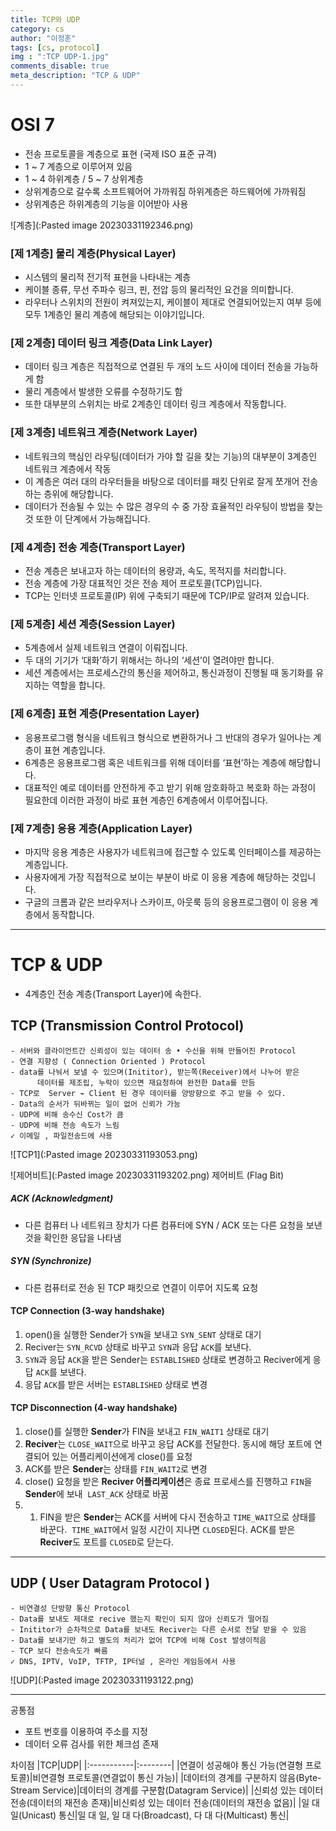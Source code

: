 ```yaml
---
title: TCP와 UDP
category: cs
author: "이정훈"
tags: [cs, protocol]
img : ":TCP UDP-1.jpg"
comments_disable: true
meta_description: "TCP & UDP"
---
```


# OSI 7 
- 전송 프로토콜을 계층으로 표현 (국제 ISO 표준 규격)
- 1 ~ 7 계층으로 이루어져 있음
- 1 ~ 4 하위계층 / 5 ~ 7 상위계층
- 상위계층으로 갈수록 소프트웨어어 가까워짐 하위계층은 하드웨어에 가까워짐
- 상위계층은 하위계층의 기능을 이어받아 사용

![계층](:Pasted image 20230331192346.png)
### [제 1계층] 물리 계층(Physical Layer)
- 시스템의 물리적 전기적 표현을 나타내는 계층
- 케이블 종류, 무선 주파수 링크, 핀, 전압 등의 물리적인 요건을 의미합니다. 
- 라우터나 스위치의 전원이 켜져있는지, 케이블이 제대로 연결되어있는지 여부 등에 모두 1계층인 
  물리 계층에 해당되는 이야기입니다.

### [제 2계층] 데이터 링크 계층(Data Link Layer)
- 데이터 링크 계층은 직접적으로 연결된 두 개의 노드 사이에 데이터 전송을 가능하게 함
- 물리 계층에서 발생한 오류를 수정하기도 함
- 또한 대부분의 스위치는 바로 2계층인 데이터 링크 계층에서 작동합니다.

### [제 3계층] 네트워크 계층(Network Layer)
- 네트워크의 핵심인 라우팅(데이터가 가야 할 길을 찾는 기능)의 대부분이 3계층인 네트워크 계층에서 작동
- 이 계층은 여러 대의 라우터들을 바탕으로 데이터를 패킷 단위로 잘게 쪼개어 전송하는 층위에 해당합니다. 
- 데이터가 전송될 수 있는 수 많은 경우의 수 중 가장 효율적인 라우팅이 방법을 찾는 것 또한 이 단계에서 
  가능해집니다.

### [제 4계층] 전송 계층(Transport Layer)
- 전송 계층은 보내고자 하는 데이터의 용량과, 속도, 목적지를 처리합니다. 
- 전송 계층에 가장 대표적인 것은 전송 제어 프로토콜(TCP)입니다. 
- TCP는 인터넷 프로토콜(IP) 위에 구축되기 때문에 TCP/IP로 알려져 있습니다.

### [제 5계층] 세션 계층(Session Layer)
- 5계층에서 실제 네트워크 연결이 이뤄집니다. 
- 두 대의 기기가 ‘대화’하기 위해서는 하나의 ‘세션’이 열려야만 합니다. 
- 세션 계층에서는 프로세스간의 통신을 제어하고, 통신과정이 진행될 때 동기화를 유지하는 역할을 합니다.

### [제 6계층] 표현 계층(Presentation Layer)
- 응용프로그램 형식을 네트워크 형식으로 변환하거나 그 반대의 경우가 일어나는 계층이 표현 계층입니다. 
- 6계층은 응용프로그램 혹은 네트워크를 위해 데이터를 ‘표현’하는 계층에 해당합니다. 
- 대표적인 예로 데이터를 안전하게 주고 받기 위해 암호화하고 복호화 하는 과정이 필요한데 
  이러한 과정이 바로 표현 계층인 6계층에서 이루어집니다.

### [제 7계층] 응용 계층(Application Layer)
- 마지막 응용 계층은 사용자가 네트워크에 접근할 수 있도록 인터페이스를 제공하는 계층입니다. 
- 사용자에게 가장 직접적으로 보이는 부분이 바로 이 응용 계층에 해당하는 것입니다. 
- 구글의 크롬과 같은 브라우저나 스카이프, 아웃룩 등의 응용프로그램이 이 응용 계층에서 동작합니다.

***
# TCP & UDP
- 4계층인 전송 계층(Transport Layer)에 속한다.

## TCP (Transmission Control Protocol)
	- 서버와 클라이언트간 신뢰성이 있는 데이터 송 • 수신을 위해 만들어진 Protocol
	- 연결 지향성 ( Connection Oriented ) Protocol
	- data를 나눠서 보낼 수 있으며(Inititor), 받는쪽(Receiver)에서 나누어 받은
		  데이터를 제조립, 누락이 있으면 재요청하여 완전한 Data를 만듬
	- TCP로  Server ⌁ Client 된 경우 데이터를 양방향으로 주고 받을 수 있다.
	- Data의 순서가 뒤바뀌는 일이 없어 신뢰가 가능
	- UDP에 비해 송수신 Cost가 큼
	- UDP에 비해 전송 속도가 느림
	✓ 이메일 , 파일전송드에 사용

![TCP1](:Pasted image 20230331193053.png)

![제어비트](:Pasted image 20230331193202.png)
제어비트 (Flag Bit)

##### ACK (Acknowledgment)
- 다른 컴퓨터 나 네트워크 장치가 다른 컴퓨터에 SYN / ACK 또는 다른 요청을 보낸 것을 확인한 응답을 나타냄

##### SYN (Synchronize)
- 다른 컴퓨터로 전송 된 TCP 패킷으로 연결이 이루어 지도록 요청

#### TCP Connection (3-way handshake)
1. open()을 실행한 Sender가 `SYN`을 보내고 `SYN_SENT` 상태로 대기
2. Reciver는 `SYN_RCVD` 상태로 바꾸고 `SYN`과 응답 `ACK`를 보낸다.
3. `SYN`과 응답 `ACK`을 받은 Sender는 `ESTABLISHED` 상태로 변경하고 Reciver에게 응답 `ACK`를 보낸다.
4. 응답 `ACK`를 받은 서버는 `ESTABLISHED` 상태로 변경

#### TCP Disconnection (4-way handshake)
1. close()를 실행한 **Sender**가 FIN을 보내고 `FIN_WAIT1` 상태로 대기
2. **Reciver**는 `CLOSE_WAIT`으로 바꾸고 응답 ACK를 전달한다. 동시에 해당 포트에 연결되어 있는 어플리케이션에게 close()를 요청
3. ACK를 받은 **Sender**는 상태를 `FIN_WAIT2`로 변경
4. close() 요청을 받은 **Reciver 어플리케이션**은 종료 프로세스를 진행하고 `FIN`을 **Sender**에 보내
    `LAST_ACK` 상태로 바꿈
5. 1.  FIN을 받은 **Sender**는 ACK를 서버에 다시 전송하고 `TIME_WAIT`으로 상태를 바꾼다. 
   `TIME_WAIT`에서 일정 시간이 지나면 `CLOSED`된다. ACK를 받은 **Reciver**도 포트를 `CLOSED`로 닫는다.

***

## UDP ( User Datagram Protocol )
	- 비연결성 단방향 통신 Protocol
	- Data를 보내도 제대로 recive 했는지 확인이 되지 않아 신뢰도가 떨어짐
	- Inititor가 순차적으로 Data를 보내도 Reciver는 다른 순서로 전달 받을 수 있음
	- Data를 보내기만 하고 별도의 처리가 없어 TCP에 비해 Cost 발생이적음
	- TCP 보다 전송속도가 빠름
	✓ DNS, IPTV, VoIP, TFTP, IP터널 , 온라인 게임등에서 사용

![UDP](:Pasted image 20230331193122.png)

***

공통점
- 포트 번호를 이용하여 주소를 지정
- 데이터 오류 검사를 위한 체크섬 존재

차이점
|TCP|UDP|
|:-----------|:--------|
|연결이 성공해야 통신 가능(연결형 프로토콜)|비연결형 프로토콜(연결없이 통신 가능)|
|데이터의 경계를 구분하지 않음(Byte-Stream Service)|데이터의 경계를 구분함(Datagram Service)|
|신뢰성 있는 데이터 전송(데이터의 재전송 존재)|비신뢰성 있는 데이터 전송(데이터의 재전송 없음)|
|일 대 일(Unicast) 통신|일 대 일, 일 대 다(Broadcast), 다 대 다(Multicast) 통신|